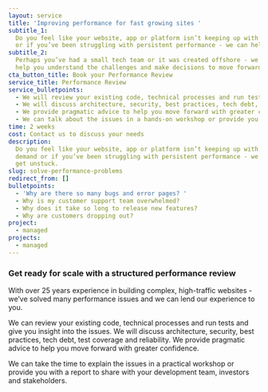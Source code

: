 ```yaml
---
layout: service
title: 'Improving performance for fast growing sites '
subtitle_1:
  Do you feel like your website, app or platform isn’t keeping up with demand
  or if you’ve been struggling with persistent performance - we can help you get unstuck.
subtitle_2:
  Perhaps you’ve had a small tech team or it was created offshore - we can
  help you understand the challenges and make decisions to move forward.
cta_button_title: Book your Performance Review
service_title: Performance Review
service_bulletpoints:
  - We will review your existing code, technical processes and run tests and give you insight into the issues.
  - We will discuss architecture, security, best practices, tech debt, test coverage and reliability.
  - We provide pragmatic advice to help you move forward with greater confidence.
  - We can talk about the issues in a hands-on workshop or provide you with a report to share with your development team, investors and stakeholders.
time: 2 weeks
cost: Contact us to discuss your needs
description:
  Do you feel like your website, app or platform isn’t keeping up with
  demand or if you’ve been struggling with persistent performance - we can help you
  get unstuck.
slug: solve-performance-problems
redirect_from: []
bulletpoints:
  - 'Why are there so many bugs and error pages? '
  - Why is my customer support team overwhelmed?
  - Why does it take so long to release new features?
  - Why are customers dropping out?
project:
  - managed
projects:
  - managed
---
```


### **Get ready for scale with a structured performance review**

With over 25 years experience in building complex, high-traffic websites - we’ve solved many performance issues and we can lend our experience to you.

We can review your existing code, technical processes and run tests and give you insight into the issues. We will discuss architecture, security, best practices, tech debt, test coverage and reliability. We provide pragmatic advice to help you move forward with greater confidence.

We can take the time to explain the issues in a practical workshop or provide you with a report to share with your development team, investors and stakeholders.
